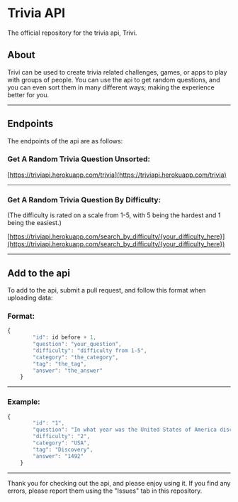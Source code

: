 # Trivia API
 The official repository for the trivia api, Trivi.
 
 ## About
 Trivi can be used to create trivia related challenges, games, or apps to play with groups of people. You can use the api to get random questions, and you can even sort them in many different ways; making the experience better for you.
 
 ***

## Endpoints

The endpoints of the api are as follows:

### Get A Random Trivia Question Unsorted:

[https://triviapi.herokuapp.com/trivia](https://triviapi.herokuapp.com/trivia)

***

### Get A Random Trivia Question By Difficulty:

(The difficulty is rated on a scale from 1-5, with 5 being the hardest and 1 being the easiest.)

[https://triviapi.herokuapp.com/search_by_difficulty/{your_difficulty_here}](https://triviapi.herokuapp.com/search_by_difficulty/{your_difficulty_here})

***

## Add to the api

To add to the api, submit a pull request, and follow this format when uploading data:

### Format: 

```javascript
{
        "id": id before + 1,
        "question": "your_question",
        "difficulty": "difficulty from 1-5",
        "category": "the_category",
        "tag": "the_tag",
        "answer": "the_answer"
    }
```

***

### Example:

```javascript
{
        "id": "1",
        "question": "In what year was the United States of America discovered?",
        "difficulty": "2",
        "category": "USA",
        "tag": "Discovery",
        "answer": "1492"
    }
```

***

Thank you for checking out the api, and please enjoy using it. If you find any errors, please report them using the "Issues" tab in this repository.
